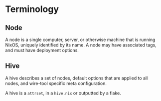 # Terminology

## Node

A node is a single computer, server, or otherwise machine that is running NixOS, uniquely identified by its name. A node may have associated tags, and must have deployment options.

## Hive

A hive describes a set of nodes, default options that are applied to all nodes, and wire-tool specific meta configuration.

A hive is a `attrset`, in a `hive.nix` or outputted by a flake.
